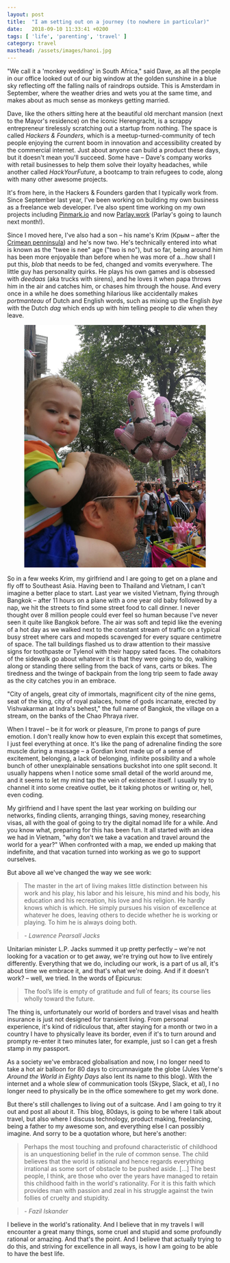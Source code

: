 ```yaml
---
layout: post
title:  "I am setting out on a journey (to nowhere in particular)"
date:   2018-09-10 11:33:41 +0200
tags: [ 'life', 'parenting', 'travel' ]
category: travel
masthead: /assets/images/hanoi.jpg
---
```

"We call it a 'monkey wedding' in South Africa," said Dave, as all the people in our office looked out of our big window at the golden sunshine in a blue sky reflecting off the falling nails of raindrops outside. This is Amsterdam in September, where the weather dries and wets you at the same time, and makes about as much sense as monkeys getting married.

Dave, like the others sitting here at the beautiful old merchant mansion (next to the Mayor's residence) on the iconic Herengracht, is a scrappy entrepreneur tirelessly scratching out a startup from nothing. The space is called _Hackers & Founders_, which is a meetup-turned-community of tech people enjoying the current boom in innovation and accessibility created by the commercial internet. Just about anyone can build a product these days, but it doesn't mean you'll succeed. Some have – Dave's company works with retail businesses to help them solve their loyalty headaches, while another called _HackYourFuture_, a bootcamp to train refugees to code, along with many other awesome projects.

It's from here, in the Hackers & Founders garden that I typically work from. Since September last year, I've been working on building my own business as a freelance web developer. I've also spent time working on my own projects including [Pinmark.io](https://pinmark.io) and now [Parlay.work](https://parlay.work) (Parlay's going to launch next month!).

Since I moved here, I've also had a son – his name's Krim (Крым – after the [Crimean penninsula](https://en.wikipedia.org/wiki/Crimea)) and he's now two. He's technically entered into what is known as the "twee is nee" age ("two is no"), but so far, being around him has been more enjoyable than before when he was more of a...how shall I put this, _blob_ that needs to be fed, changed and vomits everywhere. The little guy has personality quirks. He plays his own games and is obsessed with _deedaas_ (aka trucks with sirens), and he loves it when papa throws him in the air and catches him, or chases him through the house. And every once in a while he does something hilarious like accidentally makes _portmanteau_ of Dutch and English words, such as mixing up the English _bye_ with the Dutch _dag_ which ends up with him telling people to _die_ when they leave.

<figure class="centered">
  <img src="/assets/images/pooson-at-pride.jpg" alt="Krim and I at Pride 2018, Amsterdam">
</figure>

So in a few weeks Krim, my girlfriend and I are going to get on a plane and fly off to Southeast Asia. Having been to Thailand and Vietnam, I can't imagine a better place to start. Last year we visited Vietnam, flying through Bangkok – after 11 hours on a plane with a one year old baby followed by a nap, we hit the streets to find some street food to call dinner. I never thought over 8 million people could ever feel so human because I've never seen it quite like Bangkok before. The air was soft and tepid like the evening of a hot day as we walked next to the constant stream of traffic on a typical busy street where cars and mopeds scavenged for every square centimetre of space. The tall buildings flashed us to draw attention to their massive signs for toothpaste or Tylenol with their happy sated faces. The cohabitors of the sidewalk go about whatever it is that they were going to do, walking along or standing there selling from the back of vans, carts or bikes. The tiredness and the twinge of backpain from the long trip seem to fade away as the city catches you in an embrace.

"City of angels, great city of immortals, magnificent city of the nine gems, seat of the king, city of royal palaces, home of gods incarnate, erected by Vishvakarman at Indra's behest," the full name of Bangkok, the village on a stream, on the banks of the Chao Phraya river.

When I travel – be it for work or pleasure, I'm prone to pangs of pure emotion. I don't really know how to even explain this except that sometimes, I just feel everything at once. It's like the pang of adrenaline finding the sore muscle during a massage – a Gordian knot made up of a sense of excitement, belonging, a lack of belonging, infinite possibility and a whole bunch of other unexplainable sensations buckshot into one split second. It usually happens when I notice some small detail of the world around me, and it seems to let my mind tap the vein of existence itself. I usually try to channel it into some creative outlet, be it taking photos or writing or, hell, even coding.

My girlfriend and I have spent the last year working on building our networks, finding clients, arranging things, saving money, researching visas, all with the goal of going to try the digital nomad life for a while. And you know what, preparing for this has been fun. It all started with an idea we had in Vietnam, "why don't we take a vacation and travel around the world for a year?" When confronted with a map, we ended up making that indefinite, and that vacation turned into working as we go to support ourselves.

But above all we've changed the way we see work:

> The master in the art of living makes little distinction between his work and his play, his labor and his leisure, his mind and his body, his education and his recreation, his love and his religion. He hardly knows which is which. He simply pursues his vision of excellence at whatever he does, leaving others to decide whether he is working or playing. To him he is always doing both.

> _- Lawrence Pearsall Jacks_

Unitarian minister L.P. Jacks summed it up pretty perfectly – we're not looking for a vacation or to get away, we're trying out how to live entirely differently. Everything that we do, including our work, is a part of us all, it's about time we embrace it, and that's what we're doing. And if it doesn't work? – well, we tried. In the words of Epicurus:

> The fool’s life is empty of gratitude and full of fears; its course lies wholly toward the future.

The thing is, unfortunately our world of borders and travel visas and health insurance is just not designed for transient living. From personal experience, it's kind of ridiculous that, after staying for a month or two in a country I have to physically leave its border, even if it's to turn around and prompty re-enter it two minutes later, for example, just so I can get a fresh stamp in my passport.

As a society we've embraced globalisation and now, I no longer need to take a hot air balloon for 80 days to circumnavigate the globe (Jules Verne's _Around the World in Eighty Days_ also lent its name to this blog). With the internet and a whole slew of communication tools (Skype, Slack, et al), I no longer need to physically be in the office somewhere to get my work done.

But there's still challenges to living out of a suitcase. And I am going to try it out and post all about it. This blog, 80days, is going to be where I talk about travel, but also where I discuss technology, product making, freelancing, being a father to my awesome son, and everything else I can possibly imagine. And sorry to be a quotation whore, but here's another:

> Perhaps the most touching and profound characteristic of childhood is an unquestioning belief in the rule of common sense. The child believes that the world is rational and hence regards everything irrational as some sort of obstacle to be pushed aside. [...] The best people, I think, are those who over the years have managed to retain this childhood faith in the world's rationality. For it is this faith which provides man with passion and zeal in his struggle against the twin follies of cruelty and stupidity.

> _- Fazil Iskander_

I believe in the world's rationality. And I believe that in my travels I will encounter a great many things, some cruel and stupid and some profoundly rational or amazing. And that's the point. And I believe that actually trying to do this, and striving for excellence in all ways, is how I am going to be able to have the best life.
